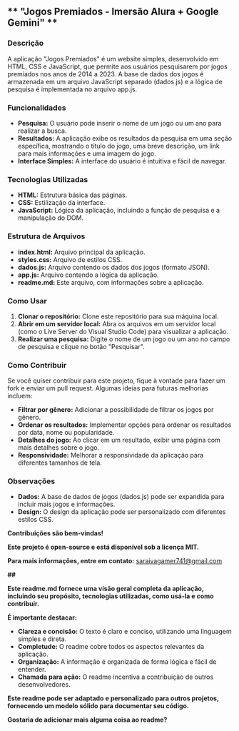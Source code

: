 ## ** "Jogos Premiados - Imersão Alura + Google Gemini" **

### **Descrição**

A aplicação "Jogos Premiados" é um website simples, desenvolvido em HTML, CSS e JavaScript, que permite aos usuários pesquisarem por jogos premiados nos anos de 2014 a 2023. A base de dados dos jogos é armazenada em um arquivo JavaScript separado (dados.js) e a lógica de pesquisa é implementada no arquivo app.js.

### **Funcionalidades**

* **Pesquisa:** O usuário pode inserir o nome de um jogo ou um ano para realizar a busca.
* **Resultados:** A aplicação exibe os resultados da pesquisa em uma seção específica, mostrando o título do jogo, uma breve descrição, um link para mais informações e uma imagem do jogo.
* **Interface Simples:** A interface do usuário é intuitiva e fácil de navegar.

### **Tecnologias Utilizadas**

* **HTML:** Estrutura básica das páginas.
* **CSS:** Estilização da interface.
* **JavaScript:** Lógica da aplicação, incluindo a função de pesquisa e a manipulação do DOM.

### **Estrutura de Arquivos**

* **index.html:** Arquivo principal da aplicação.
* **styles.css:** Arquivo de estilos CSS.
* **dados.js:** Arquivo contendo os dados dos jogos (formato JSON).
* **app.js:** Arquivo contendo a lógica da aplicação.
* **readme.md:** Este arquivo, com informações sobre a aplicação.

### **Como Usar**

1. **Clonar o repositório:** Clone este repositório para sua máquina local.
2. **Abrir em um servidor local:** Abra os arquivos em um servidor local (como o Live Server do Visual Studio Code) para visualizar a aplicação.
3. **Realizar uma pesquisa:** Digite o nome de um jogo ou um ano no campo de pesquisa e clique no botão "Pesquisar".

### **Como Contribuir**

Se você quiser contribuir para este projeto, fique à vontade para fazer um fork e enviar um pull request. Algumas ideias para futuras melhorias incluem:

* **Filtrar por gênero:** Adicionar a possibilidade de filtrar os jogos por gênero.
* **Ordenar os resultados:** Implementar opções para ordenar os resultados por data, nome ou popularidade.
* **Detalhes do jogo:** Ao clicar em um resultado, exibir uma página com mais detalhes sobre o jogo.
* **Responsividade:** Melhorar a responsividade da aplicação para diferentes tamanhos de tela.

### **Observações**

* **Dados:** A base de dados de jogos (dados.js) pode ser expandida para incluir mais jogos e informações.
* **Design:** O design da aplicação pode ser personalizado com diferentes estilos CSS.

**Contribuições são bem-vindas!**

**Este projeto é open-source e está disponível sob a licença MIT.**

**Para mais informações, entre em contato:** saraivagamer741@gmail.com

**##**

**Este readme.md fornece uma visão geral completa da aplicação, incluindo seu propósito, tecnologias utilizadas, como usá-la e como contribuir.**

**É importante destacar:**

* **Clareza e concisão:** O texto é claro e conciso, utilizando uma linguagem simples e direta.
* **Completude:** O readme cobre todos os aspectos relevantes da aplicação.
* **Organização:** A informação é organizada de forma lógica e fácil de entender.
* **Chamada para ação:** O readme incentiva a contribuição de outros desenvolvedores.

**Este readme pode ser adaptado e personalizado para outros projetos, fornecendo um modelo sólido para documentar seu código.**

**Gostaria de adicionar mais alguma coisa ao readme?** 
